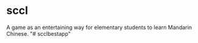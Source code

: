 # sccl
A game as an entertaining way for elementary students to learn Mandarin Chinese.
"# scclbestapp" 
